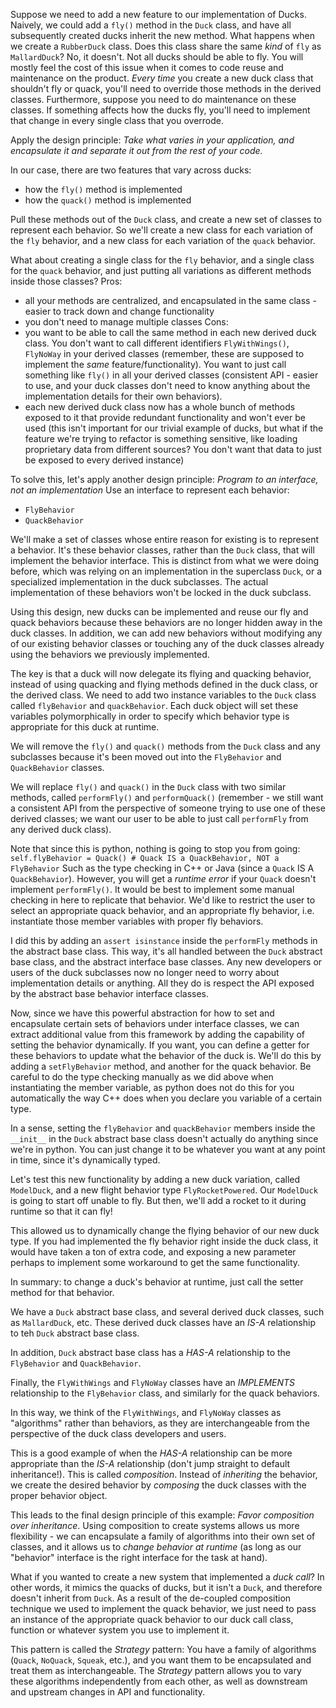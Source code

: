 Suppose we need to add a new feature to our implementation of Ducks.
Naively, we could add a `fly()` method in the `Duck` class, and have all subsequently created ducks inherit the new method.
What happens when we create a `RubberDuck` class. Does this class share the same _kind_ of `fly` as `MallardDuck`?
No, it doesn't. 
Not all ducks should be able to fly. You will mostly feel the cost of this issue when it comes to code reuse and maintenance on the product.
*Every time* you create a new duck class that shouldn't fly or quack, you'll need to override those methods in the derived classes.
Furthermore, suppose you need to do maintenance on these classes. If something affects how the ducks fly, you'll need to implement that change in every single class that you overrode.

Apply the design principle:
*Take what varies in your application, and encapsulate it and separate it out from the rest of your code.*

In our case, there are two features that vary across ducks:
* how the `fly()` method is implemented
* how the `quack()` method is implemented

Pull these methods out of the `Duck` class, and create a new set of classes to represent each behavior.
So we'll create a new class for each variation of the `fly` behavior, and a new class for each variation of the `quack` behavior.

What about creating a single class for the `fly` behavior, and a single class for the `quack` behavior, and just putting all variations as different methods inside those classes?
Pros:
* all your methods are centralized, and encapsulated in the same class - easier to track down and change functionality
* you don't need to manage multiple classes
Cons:
* you want to be able to call the same method in each new derived duck class. You don't want to call different identifiers `FlyWithWings()`, `FlyNoWay` in your derived classes (remember, these are supposed to implement the _same_ feature/functionality). You want to just call something like `fly()` in all your derived classes (consistent API - easier to use, and your duck classes don't need to know anything about the implementation details for their own behaviors).
* each new derived duck class now has a whole bunch of methods exposed to it that provide redundant functionality and won't ever be used (this isn't important for our trivial example of ducks, but what if the feature we're trying to refactor is something sensitive, like loading proprietary data from different sources? You don't want that data to just be exposed to every derived instance)

To solve this, let's apply another design principle:
*Program to an interface, not an implementation*
Use an interface to represent each behavior:
* `FlyBehavior`
* `QuackBehavior`

We'll make a set of classes whose entire reason for existing is to represent a behavior.
It's these behavior classes, rather than the `Duck` class, that will implement the behavior interface.
This is distinct from what we were doing before, which was relying on an implementation in the superclass `Duck`, or a specialized implementation in the duck subclasses.
The actual implementation of these behaviors won't be locked in the duck subclass.

Using this design, new ducks can be implemented and reuse our fly and quack behaviors because these behaviors are no longer hidden away in the duck classes.
In addition, we can add new behaviors without modifying any of our existing behavior classes or touching any of the duck classes already using the behaviors we previously implemented.

The key is that a duck will now delegate its flying and quacking behavior, instead of using quacking and flying methods defined in the duck class, or the derived class.
We need to add two instance variables to the `Duck` class called `flyBehavior` and `quackBehavior`.
Each duck object will set these variables polymorphically in order to specify which behavior type is appropriate for this duck at runtime.

We will remove the `fly()` and `quack()` methods from the `Duck` class and any subclasses because it's been moved out into the `FlyBehavior` and `QuackBehavior` classes.

We will replace `fly()` and `quack()` in the `Duck` class with two similar methods, called `performFly()` and `performQuack()` (remember - we still want a consistent API from the perspective of someone trying to use one of these derived classes; we want our user to be able to just call `performFly` from any derived duck class).

Note that since this is python, nothing is going to stop you from going:
`self.flyBehavior = Quack() # Quack IS a QuackBehavior, NOT a FlyBehavior`
Such as the type checking in C++ or Java (since a `Quack` IS A `QuackBehavior`).
However, you will get a *runtime error* if your `Quack` doesn't implement `performFly()`.
It would be best to implement some manual checking in here to replicate that behavior.
We'd like to restrict the user to select an appropriate quack behavior, and an appropriate fly behavior, i.e. instantiate those member variables with proper fly behaviors.

I did this by adding an `assert isinstance` inside the `performFly` methods in the abstract base class.
This way, it's all handled between the `Duck` abstract base class, and the abstract interface base classes.
Any new developers or users of the duck subclasses now no longer need to worry about implementation details or anything.
All they do is respect the API exposed by the abstract base behavior interface classes.


Now, since we have this powerful abstraction for how to set and encapsulate certain sets of behaviors under interface classes, we can extract additional value from this framework by adding the capability of setting the behavior dynamically.
If you want, you can define a getter for these behaviors to update what the behavior of the duck is.
We'll do this by adding a `setFlyBehavior` method, and another for the quack behavior.
Be careful to do the type checking manually as we did above when instantiating the member variable, as python does not do this for you automatically the way C++ does when you declare you variable of a certain type.

In a sense, setting the `flyBehavior` and `quackBehavior` members inside the `__init__` in the `Duck` abstract base class doesn't actually do anything since we're in python.
You can just change it to be whatever you want at any point in time, since it's dynamically typed.

Let's test this new functionality by adding a new duck variation, called `ModelDuck`, and a new flight behavior type `FlyRocketPowered`.
Our `ModelDuck` is going to start off unable to fly. But then, we'll add a rocket to it during runtime so that it can fly!


This allowed us to dynamically change the flying behavior of our new duck type.
If you had implemented the fly behavior right inside the duck class, it would have taken a ton of extra code, and exposing a new parameter perhaps to implement some workaround to get the same functionality.

In summary: to change a duck's behavior at runtime, just call the setter method for that behavior.

We have a `Duck` abstract base class, and several derived duck classes, such as `MallardDuck`, etc.
These derived duck classes have an *IS-A* relationship to teh `Duck` abstract base class.

In addition, `Duck` abstract base class has a *HAS-A* relationship to the `FlyBehavior` and `QuackBehavior`.

Finally, the `FlyWithWings` and `FlyNoWay` classes have an *IMPLEMENTS* relationship to the `FlyBehavior` class, and similarly for the quack behaviors.

In this way, we think of the `FlyWithWings`, and `FlyNoWay` classes as "algorithms" rather than behaviors, as they are interchangeable from the perspective of the duck class developers and users.


This is a good example of when the *HAS-A* relationship can be more appropriate than the *IS-A* relationship (don't jump straight to default inheritance!).
This is called *composition*. Instead of _inheriting_ the behavior, we create the desired behavior by _composing_ the duck classes with the proper behavior object.

This leads to the final design principle of this example:
*Favor composition over inheritance*.
Using composition to create systems allows us more flexibility - we can encapsulate a family of algorithms into their own set of classes, and it allows us to *change behavior at runtime* (as long as our "behavior" interface is the right interface for the task at hand).

What if you wanted to create a new system that implemented a *duck call*? In other words, it mimics the quacks of ducks, but it isn't a `Duck`, and therefore doesn't inherit from `Duck`.
As a result of the de-coupled composition technique we used to implement the quack behavior, we just need to pass an instance of the appropriate quack behavior to our duck call class, function or whatever system you use to implement it.

This pattern is called the *Strategy* pattern:
You have a family of algorithms (`Quack`, `NoQuack`, `Squeak`, etc.), and you want them to be encapsulated and treat them as interchangeable.
The *Strategy* pattern allows you to vary these algorithms independently from each other, as well as downstream and upstream changes in API and functionality.

